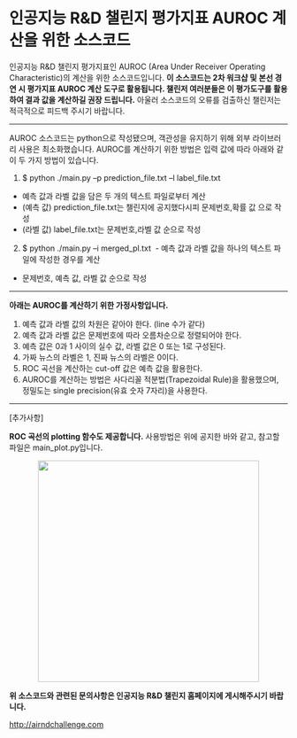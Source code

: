 인공지능 R&D 챌린지 평가지표 AUROC 계산을 위한 소스코드
===================================================
 
인공지능 R&D 챌린지 평가지표인 AUROC (Area Under Receiver Operating Characteristic)의 계산을 위한 소스코드입니다. **이 소스코드는 2차 워크샵 및 본선 경연 시 평가지표 AUROC 계산 도구로 활용됩니다. 챌린저 여러분들은 이 평가도구를 활용하여 결과 값을 계산하길 권장 드립니다.** 아울러 소스코드의 오류를 검출하신 챌린저는 적극적으로 피드백 주시기 바랍니다.

- - -

AUROC 소스코드는 python으로 작성됐으며, 객관성을 유지하기 위해 외부 라이브러리 사용은 최소화했습니다. AUROC를 계산하기 위한 방법은 입력 값에 따라 아래와 같이 두 가지 방법이 있습니다.

1. $ python ./main.py –p prediction_file.txt –l label_file.txt
  - 예측 값과 라벨 값을 담은 두 개의 텍스트 파일로부터 계산
  - (예측 값) prediction_file.txt는 챌린지에 공지했다시피 문제번호,확률 값 으로 작성
  - (라벨 값) label_file.txt는 문제번호,라벨 값 순으로 작성

2. $ python ./main.py –i merged_pl.txt
  - 예측 값과 라벨 값을 하나의 텍스트 파일에 작성한 경우를 계산
  - 문제번호, 예측 값, 라벨 값 순으로 작성

- - -

**아래는 AUROC를 계산하기 위한 가정사항입니다.**

1. 예측 값과 라벨 값의 차원은 같아야 한다. (line 수가 같다)
2. 예측 값과 라벨 값은 문제번호에 따라 오름차순으로 정렬되어야 한다.
3. 예측 값은 0과 1 사이의 실수 값, 라벨 값은 0 또는 1로 구성된다.
4. 가짜 뉴스의 라벨은 1, 진짜 뉴스의 라벨은 0이다.
5. ROC 곡선을 계산하는 cut-off 값은 예측 값을 활용한다. 
6. AUROC를 계산하는 방법은 사다리꼴 적분법(Trapezoidal Rule)을 활용했으며, 정밀도는 single precision(유효 숫자 7자리)을 사용한다.

- - -

[추가사항]

**ROC 곡선의 plotting 함수도 제공합니다.** 사용방법은 위에 공지한 바와 같고, 참고할 파일은 main_plot.py입니다.

<p align="center">
 <img src="https://raw.githubusercontent.com/hyoungseokchu/AUROC/master/plot_example.png" width="400">
</p>


**위 소스코드와 관련된 문의사항은 인공지능 R&D 챌린지 홈페이지에 게시해주시기 바랍니다.**

http://airndchallenge.com 

